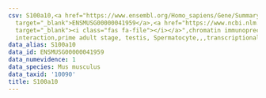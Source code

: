 ```yaml
---
csv: S100a10,<a href="https://www.ensembl.org/Homo_sapiens/Gene/Summary?db=core;g=ENSMUSG00000041959"
  target="_blank">ENSMUSG00000041959</a>,<a href="https://www.ncbi.nlm.nih.gov/pubmed/25450459"
  target="_blank"><i class="fas fa-file"></i></a>",chromatin immunoprecipitation assay,direct
  interaction,prime adult stage, testis, Spermatocyte,,,transcriptional regulation,
data_alias: S100a10
data_id: ENSMUSG00000041959
data_numevidence: 1
data_species: Mus musculus
data_taxid: '10090'
title: S100a10
---
```

